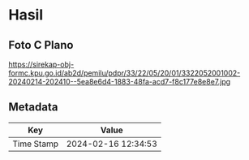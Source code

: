 # Hasil

## Foto C Plano

https://sirekap-obj-formc.kpu.go.id/ab2d/pemilu/pdpr/33/22/05/20/01/3322052001002-20240214-202410--5ea8e6d4-1883-48fa-acd7-f8c177e8e8e7.jpg


## Metadata

| Key        | Value               |
| ---------- | ------------------- |
| Time Stamp | 2024-02-16 12:34:53 |



